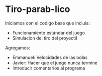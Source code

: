 # Tiro-parab-lico
Iniciamos con el codigo base que incluía:
* Funcionamiento estándar del juego
* Simulacion del tiro del proyectil

Agregamos:
* Emmanuel: Velocidades de las bolas
* Javier: Hacer que el juego nunca termine
* Introducir comentarios al programa

